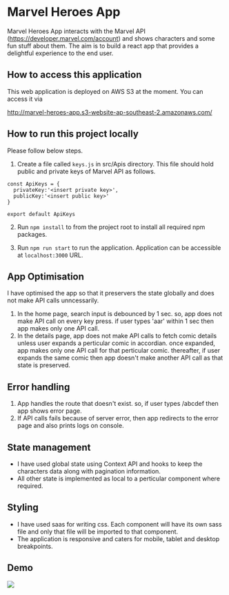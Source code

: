 # Marvel Heroes App

Marvel Heroes App interacts with the Marvel API (https://developer.marvel.com/account) and shows characters and some fun stuff about them. The aim is to build a react app that provides a delightful experience to the end user.

## How to access this application
This web application is deployed on AWS S3 at the moment. You can access it via

http://marvel-heroes-app.s3-website-ap-southeast-2.amazonaws.com/

## How to run this project locally
Please follow below steps.

1. Create a file called `keys.js` in src/Apis directory. This file should hold public and private keys of Marvel API as follows.

```
const ApiKeys = {
  privateKey:'<insert private key>',
  publicKey:'<insert public key>'
}

export default ApiKeys
```

2. Run `npm install` to from the project root to install all required npm packages.

3. Run `npm run start` to run the application. Application can be accessible at `localhost:3000` URL.

## App Optimisation
I have optimised the app so that it preservers the state globally and does not make API calls unncessarily. 

1. In the home page, search input is debounced by 1 sec. so, app does not make API call on every key press. if user types 'aar' within 1 sec then app makes only one API call.
2. In the details page, app does not make API calls to fetch comic details unless user expands a perticular comic in accordian. once expanded, app makes only one API call for that perticular comic. thereafter, if user expands the same comic then app doesn't make another API call as that state is preserved. 

## Error handling
1. App handles the route that doesn't exist. so, if user types /abcdef then app shows error page.
2. If API calls fails because of server error, then app redirects to the error page and also prints logs on console.

## State management
- I have used global state using Context API and hooks to keep the characters data along with pagination information.
- All other state is implemented as local to a perticular component where required.

## Styling
- I have used saas for writing css. Each component will have its own sass file and only that file will be imported to that component.
- The application is responsive and caters for mobile, tablet and desktop breakpoints.

## Demo
![](https://github.com/dilipagheda/marvel-heroes-app/blob/master/demo/marvel_app_demo.gif)
